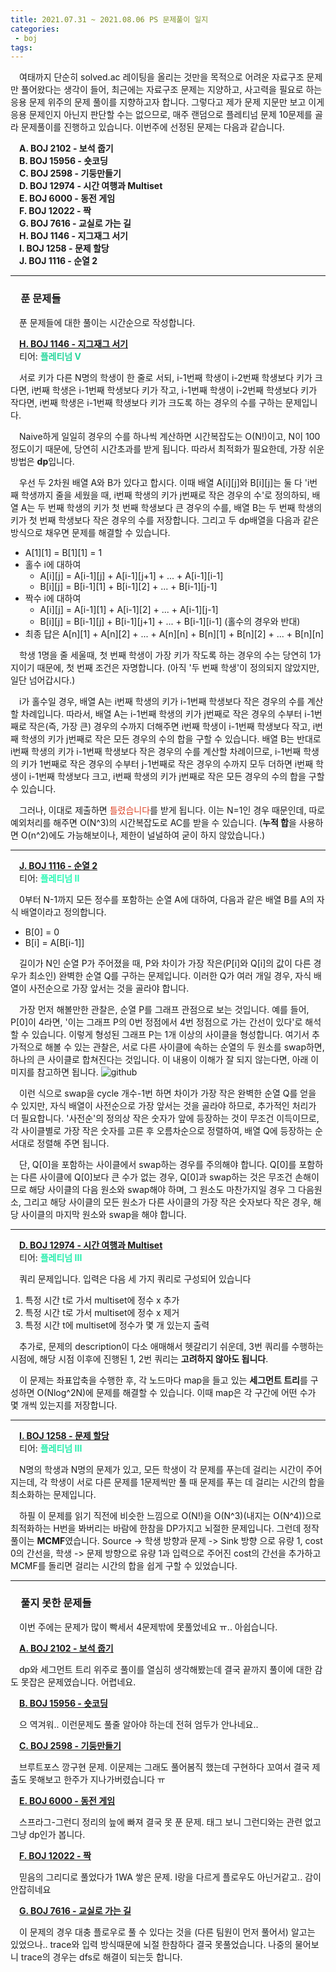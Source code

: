 ```yaml
---
title: 2021.07.31 ~ 2021.08.06 PS 문제풀이 일지
categories:
 - boj
tags:
---
```


　여태까지 단순히 solved.ac 레이팅을 올리는 것만을 목적으로 어려운 자료구조 문제만 풀어왔다는 생각이 들어, 최근에는 자료구조 문제는 지양하고, 사고력을 필요로 하는 응용 문제 위주의 문제 풀이를 지향하고자 합니다. 그렇다고 제가 문제 지문만 보고 이게 응용 문제인지 아닌지 판단할 수는 없으므로, 매주 랜덤으로 플레티넘 문제 10문제를 골라 문제풀이를 진행하고 있습니다. 이번주에 선정된 문제는 다음과 같습니다.

　**A. BOJ 2102 - 보석 줍기**  
　**B. BOJ 15956 - 숏코딩**  
　**C. BOJ 2598 - 기둥만들기**  
　**D. BOJ 12974 - 시간 여행과 Multiset**  
　**E. BOJ 6000 - 동전 게임**  
　**F. BOJ 12022 - 짝**  
　**G. BOJ 7616 - 교실로 가는 길**  
　**H. BOJ 1146 - 지그재그 서기**  
　**I. BOJ 1258 - 문제 할당**  
　**J. BOJ 1116 - 순열 2**  
<hr/>

### 　**푼 문제들**

　푼 문제들에 대한 풀이는 시간순으로 작성합니다.

　**[H. BOJ 1146 - 지그재그 서기](https://www.acmicpc.net/problem/1146)**  
　티어: **<font color='#25d69b'>플레티넘 V</font>**

　서로 키가 다른 N명의 학생이 한 줄로 서되, i-1번째 학생이 i-2번째 학생보다 키가 크다면, i번째 학생은 i-1번째 학생보다 키가 작고, i-1번째 학생이 i-2번째 학생보다 키가 작다면, i번째 학생은 i-1번째 학생보다 키가 크도록 하는 경우의 수를 구하는 문제입니다.

　Naive하게 일일히 경우의 수를 하나씩 계산하면 시간복잡도는 O(N!)이고, N이 100 정도이기 때문에, 당연히 시간초과를 받게 됩니다. 따라서 최적화가 필요한데, 가장 쉬운 방법은 **dp**입니다.

　우선 두 2차원 배열 A와 B가 있다고 합시다. 이때 배열 A[i][j]와 B[i][j]는 둘 다 'i번째 학생까지 줄을 세웠을 때, i번째 학생의 키가 j번째로 작은 경우의 수'로 정의하되, 배열 A는 두 번째 학생의 키가 첫 번째 학생보다 큰 경우의 수를, 배열 B는 두 번째 학생의 키가 첫 번째 학생보다 작은 경우의 수를 저장합니다. 그리고 두 dp배열을 다음과 같은 방식으로 채우면 문제를 해결할 수 있습니다.

* A[1][1] = B[1][1] = 1
* 홀수 i에 대하여
  * A[i][j] = A[i-1][j] + A[i-1][j+1] + ... + A[i-1][i-1]
  * B[i][j] = B[i-1][1] + B[i-1][2] + ... + B[i-1][j-1]
* 짝수 i에 대하여
  * A[i][j] = A[i-1][1] + A[i-1][2] + ... + A[i-1][j-1]
  * B[i][j] = B[i-1][j] + B[i-1][j+1] + ... + B[i-1][i-1] (홀수의 경우와 반대)
* 최종 답은 A[n][1] + A[n][2] + ... + A[n][n] + B[n][1] + B[n][2] + ... + B[n][n]

　학생 1명을 줄 세울때, 첫 번째 학생이 가장 키가 작도록 하는 경우의 수는 당연히 1가지이기 때문에, 첫 번째 조건은 자명합니다. (아직 '두 번째 학생'이 정의되지 않았지만, 일단 넘어갑시다.)

　i가 홀수일 경우, 배열 A는 i번째 학생의 키가 i-1번째 학생보다 작은 경우의 수를 계산할 차례입니다. 따라서, 배열 A는 i-1번째 학생의 키가 j번째로 작은 경우의 수부터 i-1번째로 작은(즉, 가장 큰) 경우의 수까지 더해주면 i번째 학생이 i-1번째 학생보다 작고, i번째 학생의 키가 j번째로 작은 모든 경우의 수의 합을 구할 수 있습니다. 배열 B는 반대로 i번째 학생의 키가 i-1번째 학생보다 작은 경우의 수를 계산할 차례이므로, i-1번째 학생의 키가 1번째로 작은 경우의 수부터 j-1번째로 작은 경우의 수까지 모두 더하면 i번째 학생이 i-1번째 학생보다 크고, i번째 학생의 키가 j번째로 작은 모든 경우의 수의 합을 구할 수 있습니다.

　그러나, 이대로 제출하면 <font color='#dd4124'>틀렸습니다</font>를 받게 됩니다. 이는 N=1인 경우 때문인데, 따로 예외처리를 해주면 O(N^3)의 시간복잡도로 AC를 받을 수 있습니다. (**누적 합**을 사용하면 O(n^2)에도 가능해보이나, 제한이 널널하여 굳이 하지 않았습니다.)
<hr/>

　**[J. BOJ 1116 - 순열 2](https://www.acmicpc.net/problem/1116)**  
　티어: **<font color='#2af8b4'>플레티넘 II</font>**

　0부터 N-1까지 모든 정수를 포함하는 순열 A에 대하여, 다음과 같은 배열 B를 A의 자식 배열이라고 정의합니다.

* B[0] = 0
* B[i] = A[B[i-1]]

　길이가 N인 순열 P가 주어졌을 때, P와 차이가 가장 작은(P[i]와 Q[i]의 값이 다른 경우가 최소인) 완벽한 순열 Q를 구하는 문제입니다. 이러한 Q가 여러 개일 경우, 자식 배열이 사전순으로 가장 앞서는 것을 골라야 합니다.

　가장 먼저 해볼만한 관찰은, 순열 P를 그래프 관점으로 보는 것입니다. 예를 들어, P[0]이 4라면, '이는 그래프 P의 0번 정점에서 4번 정점으로 가는 간선이 있다'로 해석할 수 있습니다. 이렇게 형성된 그래프 P는 1개 이상의 사이클을 형성합니다. 여기서 추가적으로 해볼 수 있는 관찰은, 서로 다른 사이클에 속하는 순열의 두 원소를 swap하면, 하나의 큰 사이클로 합쳐진다는 것입니다. 이 내용이 이해가 잘 되지 않는다면, 아래 이미지를 참고하면 됩니다.
![github](https://user-images.githubusercontent.com/51073213/128603030-e2bf255f-4cde-47d1-b0bd-638423d7f72c.png)

　이런 식으로 swap을 cycle 개수-1번 하면 차이가 가장 작은 완벽한 순열 Q를 얻을 수 있지만, 자식 배열이 사전순으로 가장 앞서는 것을 골라야 하므로, 추가적인 처리가 더 필요합니다. '사전순'의 정의상 작은 숫자가 앞에 등장하는 것이 무조건 이득이므로, 각 사이클별로 가장 작은 숫자를 고른 후 오름차순으로 정렬하여, 배열 Q에 등장하는 순서대로 정렬해 주면 됩니다. 

　단, Q[0]을 포함하는 사이클에서 swap하는 경우를 주의해야 합니다. Q[0]를 포함하는 다른 사이클에 Q[0]보다 큰 수가 없는 경우, Q[0]과 swap하는 것은 무조건 손해이므로 해당 사이클의 다음 원소와 swap해야 하며, 그 원소도 마찬가지일 경우 그 다음원소, 그리고 해당 사이클의 모든 원소가 다른 사이클의 가장 작은 숫자보다 작은 경우, 해당 사이클의 마지막 원소와 swap을 해야 합니다.
<hr/>

　**[D. BOJ 12974 - 시간 여행과 Multiset](https://www.acmicpc.net/problem/12974)**  
　티어: **<font color='#28edac'>플레티넘 III</font>**

　쿼리 문제입니다. 입력은 다음 세 가지 쿼리로 구성되어 있습니다

1. 특정 시간 t로 가서 multiset에 정수 x 추가
2. 특정 시간 t로 가서 multiset에 정수 x 제거
3. 특정 시간 t에 multiset에 정수가 몇 개 있는지 출력

　추가로, 문제의 description이 다소 애매해서 헷갈리기 쉬운데, 3번 쿼리를 수행하는 시점에, 해당 시점 이후에 진행된 1, 2번 쿼리는 **고려하지 않아도 됩니다**.

　이 문제는 좌표압축을 수행한 후, 각 노드마다 map을 들고 있는 **세그먼트 트리**를 구성하면 O(Nlog^2N)에 문제를 해결할 수 있습니다. 이때 map은 각 구간에 어떤 수가 몇 개씩 있는지를 저장합니다.
<hr/>

　**[I. BOJ 1258 - 문제 할당](https://www.acmicpc.net/problem/1258)**  
　티어: **<font color='#28edac'>플레티넘 III</font>**

　N명의 학생과 N명의 문제가 있고, 모든 학생이 각 문제를 푸는데 걸리는 시간이 주어지는데, 각 학생이 서로 다른 문제를 1문제씩만 풀 때 문제를 푸는 데 걸리는 시간의 합을 최소화하는 문제입니다.

　하필 이 문제를 읽기 직전에 비슷한 느낌으로 O(N!)을 O(N^3)(내지는 O(N^4))으로 최적화하는 H번을 봐버리는 바람에 한참을 DP가지고 뇌절한 문제입니다. 그런데 정작 풀이는 **MCMF**였습니다. Source -> 학생 방향과 문제 -> Sink 방향 으로 유량 1, cost 0의 간선을, 학생 -> 문제 방향으로 유량 1과 입력으로 주어진 cost의 간선을 추가하고 MCMF를 돌리면 걸리는 시간의 합을 쉽게 구할 수 있었습니다.
<hr/>

### 　**풀지 못한 문제들**

　이번 주에는 문제가 많이 빡세서 4문제밖에 못풀었네요 ㅠ.. 아쉽습니다.

　**[A. BOJ 2102 - 보석 줍기](https://www.acmicpc.net/problem/2102)**

　dp와 세그먼트 트리 위주로 풀이를 열심히 생각해봤는데 결국 끝까지 풀이에 대한 감도 못잡은 문제였습니다. 어렵네요.

　**[B. BOJ 15956 - 숏코딩](https://www.acmicpc.net/problem/15956)**

　으 역겨워.. 이런문제도 풀줄 알아야 하는데 전혀 엄두가 안나네요..

　**[C. BOJ 2598 - 기둥만들기](https://www.acmicpc.net/problem/2598)**

　브루트포스 깡구현 문제. 이문제는 그래도 풀어봄직 했는데 구현하다 꼬여서 결국 제출도 못해보고 한주가 지나가버렸습니다 ㅠ

　**[E. BOJ 6000 - 동전 게임](https://www.acmicpc.net/problem/6000)**

　스프라그-그런디 정리의 늪에 빠져 결국 못 푼 문제. 태그 보니 그런디와는 관련 없고 그냥 dp인가 봅니다.

　**[F. BOJ 12022 - 짝](https://www.acmicpc.net/problem/12022)**

　믿음의 그리디로 풀었다가 1WA 쌓은 문제. I랑을 다르게 플로우도 아닌거같고.. 감이 안잡히네요

　**[G. BOJ 7616 - 교실로 가는 길](https://www.acmicpc.net/problem/7616)**

　이 문제의 경우 대충 플로우로 풀 수 있다는 것을 (다른 팀원이 먼저 풀어서) 알고는 있었으나.. trace와 입력 방식때문에 뇌절 한참하다 결국 못풀었습니다. 나중의 물어보니 trace의 경우는 dfs로 해결이 되는듯 합니다.